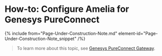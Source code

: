 

# How-to: Configure Amelia for Genesys PureConnect

{% include from="Page-Under-Construction-Note.md" element-id="Page-Under-Construction-Note_snippet" /%}

> To learn more about this topic, see [Genesys PureConnect Gateway](https://docs.amelia.com/display/AmeliaDocsV6/Genesys+PureConnect+Gateway).

 
